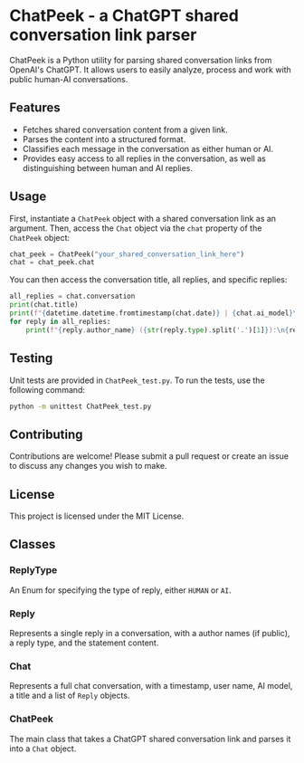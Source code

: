 # ChatPeek - a ChatGPT shared conversation link parser

ChatPeek is a Python utility for parsing shared conversation links from OpenAI's ChatGPT. It allows users to easily analyze, process and work with public human-AI conversations.

## Features

- Fetches shared conversation content from a given link.
- Parses the content into a structured format.
- Classifies each message in the conversation as either human or AI.
- Provides easy access to all replies in the conversation, as well as distinguishing between human and AI replies.

## Usage

First, instantiate a `ChatPeek` object with a shared conversation link as an argument. Then, access the `Chat` object via the `chat` property of the `ChatPeek` object:

```python
chat_peek = ChatPeek("your_shared_conversation_link_here") 
chat = chat_peek.chat
```

You can then access the conversation title, all replies, and specific replies:

```python
all_replies = chat.conversation
print(chat.title)
print(f"{datetime.datetime.fromtimestamp(chat.date)} | {chat.ai_model}\n")
for reply in all_replies:
    print(f"{reply.author_name} ({str(reply.type).split('.')[1]}):\n{reply.statement}\n")
```

## Testing

Unit tests are provided in `ChatPeek_test.py`. To run the tests, use the following command:

```bash
python -m unittest ChatPeek_test.py
```

## Contributing

Contributions are welcome! Please submit a pull request or create an issue to discuss any changes you wish to make.

## License

This project is licensed under the MIT License.

## Classes

### ReplyType
An Enum for specifying the type of reply, either `HUMAN` or `AI`.

### Reply
Represents a single reply in a conversation, with a author names (if public), a reply type, and the statement content.

### Chat
Represents a full chat conversation, with a timestamp, user name, AI model, a title and a list of `Reply` objects.

### ChatPeek
The main class that takes a ChatGPT shared conversation link and parses it into a `Chat` object. 
